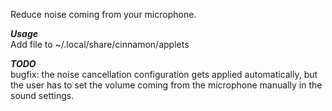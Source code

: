 Reduce noise coming from your microphone.

***Usage***\
Add file to ~/.local/share/cinnamon/applets 

***TODO***\
bugfix: the noise cancellation configuration gets applied automatically, but the user has to set the volume coming from the microphone manually in the sound settings. 
